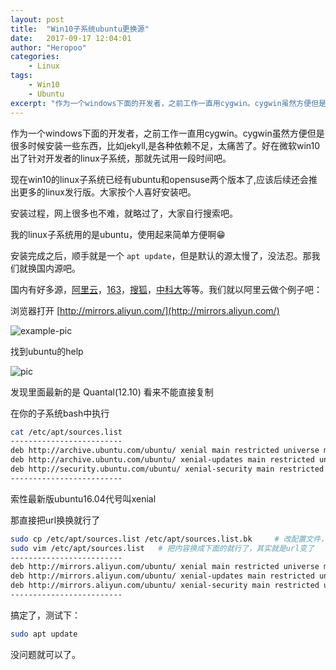 ```yaml
---
layout: post
title:  "Win10子系统ubuntu更换源"
date:   2017-09-17 12:04:01
author: "Heropoo"
categories: 
    - Linux
tags:
    - Win10
    - Ubuntu 
excerpt: "作为一个windows下面的开发者，之前工作一直用cygwin。cygwin虽然方便但是很多时候安装一些东西，比如jekyll,是各种依赖不足，太痛苦了。好在微软win10出了针对开发者的linux子系统，那就先试用一段时间吧。"
---
```

作为一个windows下面的开发者，之前工作一直用cygwin。cygwin虽然方便但是很多时候安装一些东西，比如jekyll,是各种依赖不足，太痛苦了。好在微软win10出了针对开发者的linux子系统，那就先试用一段时间吧。

现在win10的linux子系统已经有ubuntu和opensuse两个版本了,应该后续还会推出更多的linux发行版。大家按个人喜好安装吧。

安装过程，网上很多也不难，就略过了，大家自行搜索吧。

我的linux子系统用的是ubuntu，使用起来简单方便啊😁

安装完成之后，顺手就是一个 `apt update`，但是默认的源太慢了，没法忍。那我们就换国内源吧。

国内有好多源，[阿里云](http://mirrors.aliyun.com/)，[163](http://mirrors.163.com/)，[搜狐](http://mirrors.sohu.com/)，[中科大](http://mirrors.ustc.edu.cn/)等等。我们就以阿里云做个例子吧：

浏览器打开 [http://mirrors.aliyun.com/](http://mirrors.aliyun.com/)

![example-pic](/assets/images/20170917191649.png)

找到ubuntu的help 

![pic](/assets/images/20170917192021.png)

发现里面最新的是 Quantal(12.10) 看来不能直接复制

在你的子系统bash中执行
```sh
cat /etc/apt/sources.list
-------------------------
deb http://archive.ubuntu.com/ubuntu/ xenial main restricted universe multiverse
deb http://archive.ubuntu.com/ubuntu/ xenial-updates main restricted universe multiverse
deb http://security.ubuntu.com/ubuntu/ xenial-security main restricted universe multiverse
-------------------------
```
索性最新版ubuntu16.04代号叫xenial

那直接把url换换就行了
```sh
sudo cp /etc/apt/sources.list /etc/apt/sources.list.bk     # 改配置文件，先备份是个好习惯
sudo vim /etc/apt/sources.list   # 把内容换成下面的就行了，其实就是url变了
-------------------------
deb http://mirrors.aliyun.com/ubuntu/ xenial main restricted universe multiverse
deb http://mirrors.aliyun.com/ubuntu/ xenial-updates main restricted universe multiverse
deb http://mirrors.aliyun.com/ubuntu/ xenial-security main restricted universe multiverse
-------------------------
```
搞定了，测试下：
```sh
sudo apt update
```
没问题就可以了。



